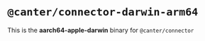 # `@canter/connector-darwin-arm64`

This is the **aarch64-apple-darwin** binary for `@canter/connector`

